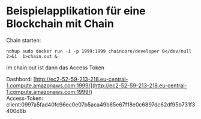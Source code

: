 # Beispielapplikation f&uuml;r eine Blockchain mit Chain

Chain starten:

	nohup sudo docker run -i -p 1999:1999 chaincore/developer 0</dev/null 2>&1  1>chain.out &
im chain.out ist dann das Access Token

Dashbord: [http://ec2-52-59-213-218.eu-central-1.compute.amazonaws.com:1999/](http://ec2-52-59-213-218.eu-central-1.compute.amazonaws.com:1999/)  
Access-Token: client:0997a5fad40fc96ec0e07b5aca49b85e67f18e0c6897dc62df95b731f3400d8b